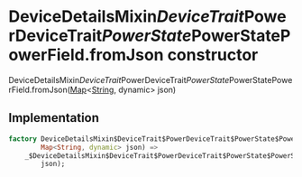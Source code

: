 


# DeviceDetailsMixin$DeviceTrait$PowerDeviceTrait$PowerState$PowerStatePowerField.fromJson constructor







DeviceDetailsMixin$DeviceTrait$PowerDeviceTrait$PowerState$PowerStatePowerField.fromJson([Map](https://api.dart.dev/stable/2.12.3/dart-core/Map-class.html)&lt;[String](https://api.dart.dev/stable/2.12.3/dart-core/String-class.html), dynamic> json)





## Implementation

```dart
factory DeviceDetailsMixin$DeviceTrait$PowerDeviceTrait$PowerState$PowerStatePowerField.fromJson(
        Map<String, dynamic> json) =>
    _$DeviceDetailsMixin$DeviceTrait$PowerDeviceTrait$PowerState$PowerStatePowerFieldFromJson(
        json);
```







